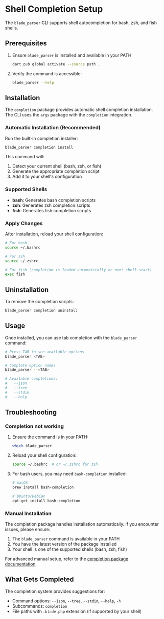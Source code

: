 # Shell Completion Setup

The `blade_parser` CLI supports shell autocompletion for bash, zsh, and fish shells.

## Prerequisites

1. Ensure `blade_parser` is installed and available in your PATH:
   ```bash
   dart pub global activate --source path .
   ```

2. Verify the command is accessible:
   ```bash
   blade_parser --help
   ```

## Installation

The `completion` package provides automatic shell completion installation. The CLI uses the `args` package with the `completion` integration.

### Automatic Installation (Recommended)

Run the built-in completion installer:

```bash
blade_parser completion install
```

This command will:
1. Detect your current shell (bash, zsh, or fish)
2. Generate the appropriate completion script
3. Add it to your shell's configuration

### Supported Shells

- **bash**: Generates bash completion scripts
- **zsh**: Generates zsh completion scripts
- **fish**: Generates fish completion scripts

### Apply Changes

After installation, reload your shell configuration:

```bash
# For bash
source ~/.bashrc

# For zsh
source ~/.zshrc

# For fish (completion is loaded automatically on next shell start)
exec fish
```

## Uninstallation

To remove the completion scripts:

```bash
blade_parser completion uninstall
```

## Usage

Once installed, you can use tab completion with the `blade_parser` command:

```bash
# Press TAB to see available options
blade_parser <TAB>

# Complete option names
blade_parser --<TAB>

# Available completions:
#   --json
#   --tree
#   --stdin
#   --help
```

## Troubleshooting

### Completion not working

1. Ensure the command is in your PATH:
   ```bash
   which blade_parser
   ```

2. Reload your shell configuration:
   ```bash
   source ~/.bashrc  # or ~/.zshrc for zsh
   ```

3. For bash users, you may need `bash-completion` installed:
   ```bash
   # macOS
   brew install bash-completion

   # Ubuntu/Debian
   apt-get install bash-completion
   ```

### Manual Installation

The completion package handles installation automatically. If you encounter issues, please ensure:

1. The `blade_parser` command is available in your PATH
2. You have the latest version of the package installed
3. Your shell is one of the supported shells (bash, zsh, fish)

For advanced manual setup, refer to the [completion package documentation](https://pub.dev/packages/completion).

## What Gets Completed

The completion system provides suggestions for:
- Command options: `--json`, `--tree`, `--stdin`, `--help`, `-h`
- Subcommands: `completion`
- File paths with `.blade.php` extension (if supported by your shell)
